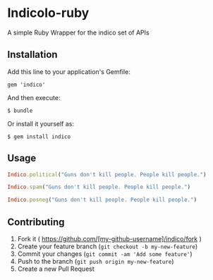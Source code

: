# IndicoIo-ruby

A simple Ruby Wrapper for the indico set of APIs

## Installation

Add this line to your application's Gemfile:

    gem 'indico'

And then execute:

    $ bundle

Or install it yourself as:

    $ gem install indico

## Usage

```ruby
Indico.political("Guns don't kill people. People kill people.")

Indico.spam("Guns don't kill people. People kill people.")

Indico.posneg("Guns don't kill people. People kill people.")
```

## Contributing

1. Fork it ( https://github.com/[my-github-username]/indico/fork )
2. Create your feature branch (`git checkout -b my-new-feature`)
3. Commit your changes (`git commit -am 'Add some feature'`)
4. Push to the branch (`git push origin my-new-feature`)
5. Create a new Pull Request
